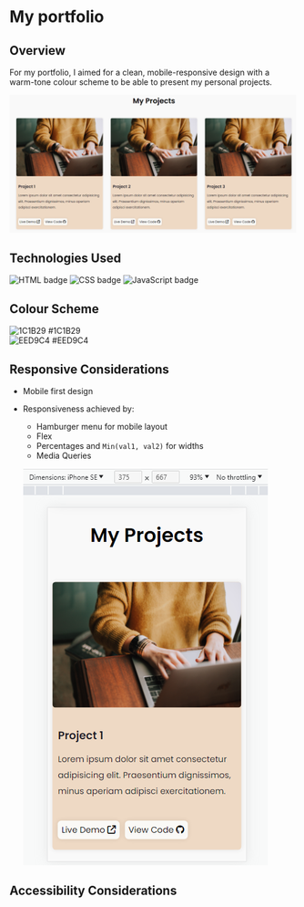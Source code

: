 # My portfolio

## Overview

For my portfolio, I aimed for a clean, mobile-responsive design with a warm-tone colour scheme to be able to present my personal projects.

![Image of portfolio projects template](portfolio-projects.png)

## Technologies Used

![HTML badge](https://img.shields.io/badge/HTML5-E34F26?style=for-the-badge&logo=html5&logoColor=white)
![CSS badge](https://img.shields.io/badge/CSS3-1572B6?style=for-the-badge&logo=css3&logoColor=white)
![JavaScript badge](https://img.shields.io/badge/JavaScript-F7DF1E?style=for-the-badge&logo=javascript&logoColor=black)

## Colour Scheme

![1C1B29](https://readme-swatches.vercel.app/1C1B29) #1C1B29    
![EED9C4](https://readme-swatches.vercel.app/EED9C4) #EED9C4


## Responsive Considerations

- Mobile first design
- Responsiveness achieved by:
  - Hamburger menu for mobile layout
  - Flex
  - Percentages and `Min(val1, val2)` for widths
  - Media Queries

  ![Image of portfolio projects template](project-mobile-view.png)

## Accessibility Considerations





